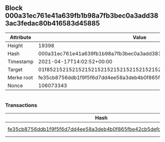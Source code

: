 ## Block 000a31ec761e41a639fb1b98a7fb3bec0a3add383ac3fedac80b416583d45885

Attribute | Value
--- | ---
Height | 19398
Hash | 000a31ec761e41a639fb1b98a7fb3bec0a3add383ac3fedac80b416583d45885
Timestamp | 2021-04-17T14:02:52+00:00
Target | 01f8521521521521521521521521521521521521521521521521521521521521
Merke root | fe35cb8756ddb1f9f5f6d7dd4ee58a3deb4b0f865fbe42cb5defd540d900ca94
Nonce | 106073343

```

```

### Transactions

Hash | Amount
--- | ---
[fe35cb8756ddb1f9f5f6d7dd4ee58a3deb4b0f865fbe42cb5defd540d900ca94](fe35cb8756ddb1f9f5f6d7dd4ee58a3deb4b0f865fbe42cb5defd540d900ca94.md) | 10.00000000 SKEPTI 
